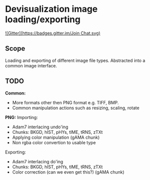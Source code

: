 Devisualization image loading/exporting
=====
[![Gitter](https://badges.gitter.im/Join Chat.svg)](https://gitter.im/Devisualization/image?utm_source=badge&utm_medium=badge&utm_campaign=pr-badge&utm_content=badge)

Scope
-----
Loading and exporting of different image file types.
Abstracted into a common image interface.

TODO
-----
__Common:__
- More formats other then PNG format e.g. TIFF, BMP.
- Common manipulation actions such as resizing, scaling, rotate

__PNG:__
Importing:
- Adam7 interlacing undo'ing
- Chunks: BKGD, hIST, pHYs, tIME, tRNS, zTXt
- Applying color manipulation (gAMA chunk)
- Non rgba color convertion to usable type

Exporting:
- Adam7 interlacing do'ing
- Chunks: BKGD, hIST, pHYs, tIME, tRNS, zTXt
- Color correction (can we even get this?) (gAMA chunk)